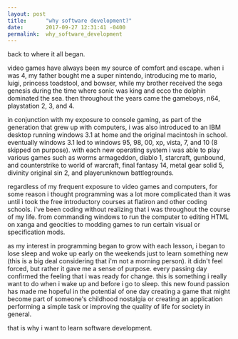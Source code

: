 ```yaml
---
layout: post
title:      "why software development?"
date:       2017-09-27 12:31:41 -0400
permalink:  why_software_development
---
```



back to where it all began.

video games have always been my source of comfort and escape.
when i was 4, my father bought me a super nintendo, introducing me to mario, luigi, princess toadstool, and bowser, while my brother received the sega genesis during the time where sonic was king and ecco the dolphin dominated the sea. then throughout the years came the gameboys, n64, playstation 2, 3, and 4.

in conjunction with my exposure to console gaming, as part of the generation that grew up with computers, i was also introduced to an IBM desktop running windows 3.1 at home and the original macintosh in school. eventually windows 3.1 led to windows 95, 98, 00, xp, vista, 7, and 10 (8 skipped on purpose). with each new operating system i was able to play various games such as worms armageddon, diablo 1, starcraft, gunbound, and counterstrike to world of warcraft, final fantasy 14, metal gear solid 5, divinity original sin 2, and playerunknown battlegrounds.

regardless of my frequent exposure to video games and computers, for some reason i thought programming was a lot more complicated than it was until i took the free introductory courses at flatiron and other coding schools. i've been coding without realizing that i was throughout the course of my life. from commanding windows to run the computer to editing HTML on xanga and geocities to modding games to run certain visual or specification mods.

as my interest in programming began to grow with each lesson, i began to lose sleep and woke up early on the weekends just to learn something new (this is a big deal considering that i'm not a morning person). it didn't feel forced, but rather it gave me a sense of purpose. every passing day confirmed the feeling that i was ready for change. this is something i really want to do when i wake up and before i go to sleep. this new found passion has made me hopeful in the potential of one day creating a game that might become part of someone's childhood nostalgia or creating an application performing a simple task or improving the quality of life for society in general.

that is why i want to learn software development.
